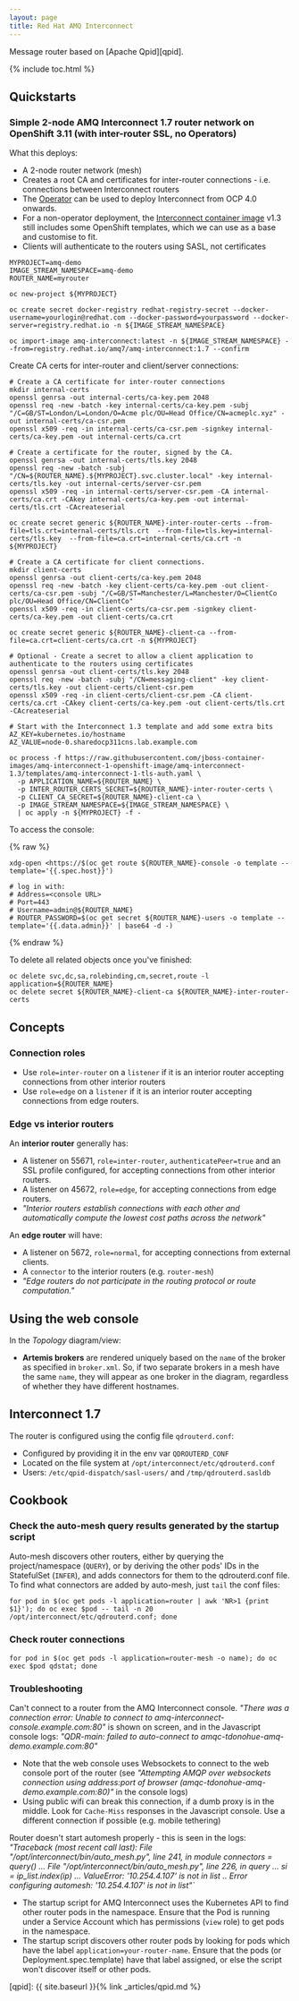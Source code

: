 ```yaml
---
layout: page
title: Red Hat AMQ Interconnect
---
```


Message router based on [Apache Qpid][qpid].

{% include toc.html %}

## Quickstarts

### Simple 2-node AMQ Interconnect 1.7 router network on OpenShift 3.11 (with inter-router SSL, no Operators)

What this deploys:

- A 2-node router network (mesh)
- Creates a root CA and certificates for inter-router connections - i.e. connections between Interconnect routers
- The [Operator][qdr-operator] can be used to deploy Interconnect from OCP 4.0 onwards.
- For a non-operator deployment, the [Interconnect container image][irimage] v1.3 still includes some OpenShift templates, which we can use as a base and customise to fit.
- Clients will authenticate to the routers using SASL, not certificates

```
MYPROJECT=amq-demo
IMAGE_STREAM_NAMESPACE=amq-demo
ROUTER_NAME=myrouter

oc new-project ${MYPROJECT}

oc create secret docker-registry redhat-registry-secret --docker-username=yourlogin@redhat.com --docker-password=yourpassword --docker-server=registry.redhat.io -n ${IMAGE_STREAM_NAMESPACE}

oc import-image amq-interconnect:latest -n ${IMAGE_STREAM_NAMESPACE} --from=registry.redhat.io/amq7/amq-interconnect:1.7 --confirm
```

Create CA certs for inter-router and client/server connections:

```
# Create a CA certificate for inter-router connections
mkdir internal-certs
openssl genrsa -out internal-certs/ca-key.pem 2048
openssl req -new -batch -key internal-certs/ca-key.pem -subj "/C=GB/ST=London/L=London/O=Acme plc/OU=Head Office/CN=acmeplc.xyz" -out internal-certs/ca-csr.pem
openssl x509 -req -in internal-certs/ca-csr.pem -signkey internal-certs/ca-key.pem -out internal-certs/ca.crt

# Create a certificate for the router, signed by the CA.
openssl genrsa -out internal-certs/tls.key 2048
openssl req -new -batch -subj "/CN=${ROUTER_NAME}.${MYPROJECT}.svc.cluster.local" -key internal-certs/tls.key -out internal-certs/server-csr.pem
openssl x509 -req -in internal-certs/server-csr.pem -CA internal-certs/ca.crt -CAkey internal-certs/ca-key.pem -out internal-certs/tls.crt -CAcreateserial

oc create secret generic ${ROUTER_NAME}-inter-router-certs --from-file=tls.crt=internal-certs/tls.crt  --from-file=tls.key=internal-certs/tls.key  --from-file=ca.crt=internal-certs/ca.crt -n ${MYPROJECT}

# Create a CA certificate for client connections.
mkdir client-certs
openssl genrsa -out client-certs/ca-key.pem 2048
openssl req -new -batch -key client-certs/ca-key.pem -out client-certs/ca-csr.pem -subj "/C=GB/ST=Manchester/L=Manchester/O=ClientCo plc/OU=Head Office/CN=ClientCo"
openssl x509 -req -in client-certs/ca-csr.pem -signkey client-certs/ca-key.pem -out client-certs/ca.crt

oc create secret generic ${ROUTER_NAME}-client-ca --from-file=ca.crt=client-certs/ca.crt -n ${MYPROJECT}

# Optional - Create a secret to allow a client application to authenticate to the routers using certificates
openssl genrsa -out client-certs/tls.key 2048
openssl req -new -batch -subj "/CN=messaging-client" -key client-certs/tls.key -out client-certs/client-csr.pem
openssl x509 -req -in client-certs/client-csr.pem -CA client-certs/ca.crt -CAkey client-certs/ca-key.pem -out client-certs/tls.crt -CAcreateserial

# Start with the Interconnect 1.3 template and add some extra bits
AZ_KEY=kubernetes.io/hostname
AZ_VALUE=node-0.sharedocp311cns.lab.example.com

oc process -f https://raw.githubusercontent.com/jboss-container-images/amq-interconnect-1-openshift-image/amq-interconnect-1.3/templates/amq-interconnect-1-tls-auth.yaml \
  -p APPLICATION_NAME=${ROUTER_NAME} \
  -p INTER_ROUTER_CERTS_SECRET=${ROUTER_NAME}-inter-router-certs \
  -p CLIENT_CA_SECRET=${ROUTER_NAME}-client-ca \
  -p IMAGE_STREAM_NAMESPACE=${IMAGE_STREAM_NAMESPACE} \
  | oc apply -n ${MYPROJECT} -f -
```

To access the console:

{% raw %}

```
xdg-open <https://$(oc get route ${ROUTER_NAME}-console -o template --template='{{.spec.host}}')

# log in with:
# Address=<console URL>
# Port=443
# Username=admin@${ROUTER_NAME}
# ROUTER_PASSWORD=$(oc get secret ${ROUTER_NAME}-users -o template --template='{{.data.admin}}' | base64 -d -)
```

{% endraw %}

To delete all related objects once you've finished:

```
oc delete svc,dc,sa,rolebinding,cm,secret,route -l application=${ROUTER_NAME}
oc delete secret ${ROUTER_NAME}-client-ca ${ROUTER_NAME}-inter-router-certs
```

## Concepts

### Connection roles

- Use `role=inter-router` on a `listener` if it is an interior router accepting connections from other interior routers
- Use `role=edge` on a `listener` if it is an interior router accepting connections from edge routers.

### Edge vs interior routers

An **interior router** generally has:

- A listener on 55671, `role=inter-router`, `authenticatePeer=true` and an SSL profile configured, for accepting connections from other interior routers.
- A listener on 45672, `role=edge`, for accepting connections from edge routers.
- _"Interior routers establish connections with each other and automatically compute the lowest cost paths across the network"_

An **edge router** will have:

- A listener on 5672, `role=normal`, for accepting connections from external clients.
- A `connector` to the interior routers (e.g. `router-mesh`)
- _"Edge routers do not participate in the routing protocol or route computation."_

## Using the web console

In the _Topology_ diagram/view:

- **Artemis brokers** are rendered uniquely based on the `name` of the broker as specified in `broker.xml`. So, if two separate brokers in a mesh have the same `name`, they will appear as one broker in the diagram, regardless of whether they have different hostnames.

## Interconnect 1.7

The router is configured using the config file `qdrouterd.conf`:

- Configured by providing it in the env var `QDROUTERD_CONF`
- Located on the file system at `/opt/interconnect/etc/qdrouterd.conf`
- Users: `/etc/qpid-dispatch/sasl-users/` and `/tmp/qdrouterd.sasldb`

## Cookbook

### Check the auto-mesh query results generated by the startup script

Auto-mesh discovers other routers, either by querying the project/namespace (`QUERY`), or by deriving the other pods' IDs in the StatefulSet (`INFER`), and adds connectors for them to the qdrouterd.conf file. To find what connectors are added by auto-mesh, just `tail` the conf files:

```
for pod in $(oc get pods -l application=router | awk 'NR>1 {print $1}'); do oc exec $pod -- tail -n 20 /opt/interconnect/etc/qdrouterd.conf; done
```

### Check router connections

```
for pod in $(oc get pods -l application=router-mesh -o name); do oc exec $pod qdstat; done
```

### Troubleshooting

Can't connect to a router from the AMQ Interconnect console. _"There was a connection error: Unable to connect to amq-interconnect-console.example.com:80"_ is shown on screen, and in the Javascript console logs: _"QDR-main: failed to auto-connect to amqc-tdonohue-amq-demo.example.com:80"_

- Note that the web console uses Websockets to connect to the web console port of the router (see _"Attempting AMQP over websockets connection using address:port of browser (amqc-tdonohue-amq-demo.example.com:80)"_ in the console logs)
- Using public wifi can break this connection, if a dumb proxy is in the middle. Look for `Cache-Miss` responses in the Javascript console. Use a different connection if possible (e.g. mobile tethering)

Router doesn't start automesh properly - this is seen in the logs: _"Traceback (most recent call last): File "/opt/interconnect/bin/auto_mesh.py", line 241, in module connectors = query() ... File "/opt/interconnect/bin/auto_mesh.py", line 226, in query ... si = ip_list.index(ip) ... ValueError: '10.254.4.107' is not in list .. Error configuring automesh: '10.254.4.107' is not in list"`_

- The startup script for AMQ Interconnect uses the Kubernetes API to find other router pods in the namespace. Ensure that the Pod is running under a Service Account which has permissions (`view` role) to get pods in the namespace.
- The startup script discovers other router pods by looking for pods which have the label `application=your-router-name`. Ensure that the pods (or Deployment.spec.template) have that label assigned, or else the script won't discover itself or other pods.

[qpid]: {{ site.baseurl }}{% link _articles/qpid.md %}

[irimage]: https://github.com/jboss-container-images/amq-interconnect-1-openshift-image/
[qdr-operator]: https://github.com/interconnectedcloud/qdr-operator
